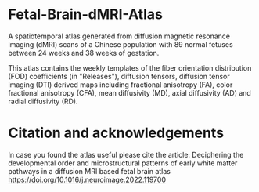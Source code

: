 # Fetal-Brain-dMRI-Atlas

A spatiotemporal atlas generated from diffusion magnetic resonance imaging (dMRI) scans of a Chinese population with 89 normal fetuses between 24 weeks and 38 weeks of gestation.

This atlas contains the weekly templates of the fiber orientation distribution (FOD) coefficients (in "Releases"), diffusion tensors, diffusion tensor imaging (DTI) derived maps including fractional anisotropy (FA), color fractional anisotropy (CFA), mean diffusivity (MD), axial diffusivity (AD) and radial diffusivity (RD).


# Citation and acknowledgements

In case you found the atlas useful please cite the article:
Deciphering the developmental order and microstructural patterns of early white matter pathways in a diffusion MRI based fetal brain atlas
https://doi.org/10.1016/j.neuroimage.2022.119700
